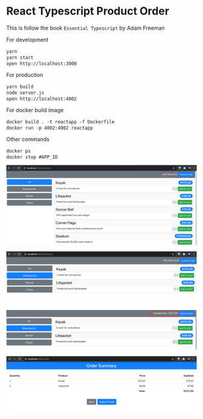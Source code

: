 # React Typescript Product Order

This is follow the book `Essential Typescript` by Adam Freeman

For development

```
yarn
yarn start
open http://localhost:3000
```

For production

```
yarn build
node server.js
open http://localhost:4002
```

For docker build image

```
docker build . -t reactapp -f Dockerfile
docker run -p 4002:4002 reactapp
```

Other commands

```
docker ps
docker stop #APP_ID
```

![alt text](https://github.com/thanhtrungit25/react-typescript-product-order/blob/master/assets/products.png 'Products')

![alt text](https://github.com/thanhtrungit25/react-typescript-product-order/blob/master/assets/categories_select.png 'Categories Select')

![alt text](https://github.com/thanhtrungit25/react-typescript-product-order/blob/master/assets/header.png 'Header')

![alt text](https://github.com/thanhtrungit25/react-typescript-product-order/blob/master/assets/order_summary.png 'Order Summary')
